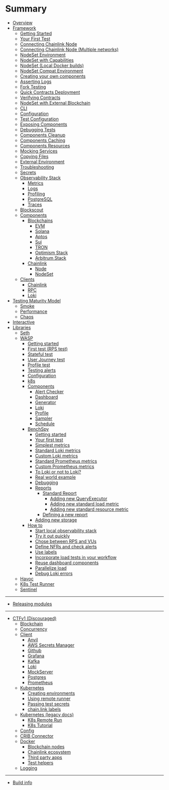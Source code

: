 # Summary

- [Overview](./overview.md)
- [Framework](./framework/overview.md)
  - [Getting Started](./framework/getting_started.md)
  - [Your First Test](./framework/first_test.md)
  - [Connecting Chainlink Node](./framework/connecting_chainlink_node.md)
  - [Connecting Chainlink Node (Multiple networks)]()
  - [NodeSet Environment](./framework/nodeset_environment.md)
  - [NodeSet with Capabilities](./framework/nodeset_capabilities.md)
  - [NodeSet (Local Docker builds)](./framework/nodeset_docker_rebuild.md)
  - [NodeSet Compat Environment](./framework/nodeset_compatibility.md)
  - [Creating your own components](./developing/developing_components.md)
  - [Asserting Logs](./developing/asserting_logs.md)
  - [Fork Testing](./framework/fork.md)
  - [Quick Contracts Deployment](./framework/quick_deployment.md)
  - [Verifying Contracts](./framework/verify.md)
  - [NodeSet with External Blockchain]()
  - [CLI](./framework/cli.md)
  - [Configuration](./framework/configuration.md)
  - [Test Configuration](./framework/test_configuration_overrides.md)
  - [Exposing Components](framework/components/state.md)
  - [Debugging Tests](framework/components/debug.md)
  - [Components Cleanup](framework/components/cleanup.md)
  - [Components Caching](framework/components/caching.md)
  - [Components Resources](framework/components/resources.md)
  - [Mocking Services](framework/components/mocking.md)
  - [Copying Files](framework/copying_files.md)
  - [External Environment](framework/components/external.md)
  - [Troubleshooting](framework/components/troubleshooting.md)
  - [Secrets]()
  - [Observability Stack](framework/observability/observability_stack.md)
    - [Metrics](framework/observability/metrics.md)
    - [Logs](framework/observability/logs.md)
    - [Profiling](framework/observability/profiling.md)
    - [PostgreSQL](framework/observability/postgresql.md)
    - [Traces]()
  - [Blockscout](framework/observability/blockscout.md)
  - [Components](framework/components/overview.md)
    - [Blockchains](framework/components/blockchains/overview.md)
      - [EVM](framework/components/blockchains/evm.md)
      - [Solana](framework/components/blockchains/solana.md)
      - [Aptos](framework/components/blockchains/aptos.md)
      - [Sui](framework/components/blockchains/sui.md)
      - [TRON](framework/components/blockchains/tron.md)
      - [Optimism Stack]()
      - [Arbitrum Stack]()
    - [Chainlink](framework/components/chainlink.md)
      - [Node](framework/components/chainlink/node.md)
      - [NodeSet](framework/components/chainlink/nodeset.md)
  - [Clients]()
    - [Chainlink]()
    - [RPC]()
    - [Loki]()
- [Testing Maturity Model](framework/testing.md)
  - [Smoke]()
  - [Performance]()
  - [Chaos]()
- [Interactive](framework/interactive.md)
- [Libraries](./libraries.md)
  - [Seth](./libs/seth.md)
  - [WASP](./libs/wasp/overview.md)
    - [Getting started](./libs/wasp/getting_started.md)
    - [First test (RPS test)](./libs/wasp/first_test.md)
    - [Stateful test](./libs/wasp/stateful_test.md)
    - [User Journey test](./libs/wasp/user_journey_test.md)
    - [Profile test](./libs/wasp/profile_test.md)
    - [Testing alerts]()
    - [Configuration](./libs/wasp/configuration.md)
    - [k8s](./libs/wasp/k8s.md)
    - [Components](./libs/wasp/components/overview.md)
      - [Alert Checker]()
      - [Dashboard](./libs/wasp/components/dashboard.md)
      - [Generator](./libs/wasp/components/generator.md)
      - [Loki](./libs/wasp/components/loki.md)
      - [Profile](./libs/wasp/components/profile.md)
      - [Sampler](./libs/wasp/components/sampler.md)
      - [Schedule](./libs/wasp/components/schedule.md)
    - [BenchSpy](./libs/wasp/benchspy/overview.md)
      - [Getting started](./libs/wasp/benchspy/getting_started.md)
      - [Your first test](./libs/wasp/benchspy/first_test.md)
      - [Simplest metrics](./libs/wasp/benchspy/simplest_metrics.md)
      - [Standard Loki metrics](./libs/wasp/benchspy/loki_std.md)
      - [Custom Loki metrics](./libs/wasp/benchspy/loki_custom.md)
      - [Standard Prometheus metrics](./libs/wasp/benchspy/prometheus_std.md)
      - [Custom Prometheus metrics](./libs/wasp/benchspy/prometheus_custom.md)
      - [To Loki or not to Loki?](./libs/wasp/benchspy/loki_dillema.md)
      - [Real world example](./libs/wasp/benchspy/real_world.md)
      - [Debugging](./libs/wasp/benchspy/debugging.md)
      - [Reports](./libs/wasp/benchspy/reports/overview.md)
        - [Standard Report](./libs/wasp/benchspy/reports/standard_report.md)
          - [Adding new QueryExecutor](./libs/wasp/benchspy/reports/new_executor.md)
          - [Adding new standard load metric]()
          - [Adding new standard resource metric]()
        - [Defining a new report](./libs/wasp/benchspy/reports/new_report.md)
      - [Adding new storage]()
    - [How to](./libs/wasp/how-to/overview.md)
      - [Start local observability stack](./libs/wasp/how-to/start_local_observability_stack.md)
      - [Try it out quickly](./libs/wasp/how-to/run_included_tests.md)
      - [Chose between RPS and VUs](./libs/wasp/how-to/chose_rps_vu.md)
      - [Define NFRs and check alerts](./libs/wasp/how-to/define_nfr_check_alerts.md)
      - [Use labels](./libs/wasp/how-to/use_labels.md)
      - [Incorporate load tests in your workflow](./libs/wasp/how-to/incorporate_load_tests.md)
      - [Reuse dashboard components](./libs/wasp/how-to/reuse_dashboard_components.md)
      - [Parallelize load](./libs/wasp/how-to/parallelise_load.md)
      - [Debug Loki errors](./libs/wasp/how-to/debug_loki_errors.md)
  - [Havoc](./libs/havoc.md)
  - [K8s Test Runner](k8s-test-runner/k8s-test-runner.md)
  - [Sentinel](./libs/sentinel.md)

---

- [Releasing modules](releasing_modules.md)

---

- [CTFv1 (Discouraged)](lib.md)
  - [Blockchain](lib/blockchain.md)
  - [Concurrency](lib/concurrency.md)
  - [Client](lib/client.md)
    - [Anvil]()
    - [AWS Secrets Manager](lib/client/aws_secrets_manager.md)
    - [Github](lib/client/github.md)
    - [Grafana](lib/client/grafana.md)
    - [Kafka](lib/client/kafka.md)
    - [Loki](lib/client/loki.md)
    - [MockServer](lib/client/mockserver.md)
    - [Postgres](lib/client/postgres.md)
    - [Prometheus](lib/client/prometheus.md)
  - [Kubernetes](lib/k8s_new/overview.md)
    - [Creating environments](lib/k8s_new/environments.md)
    - [Using remote runner](lib/k8s_new/remote_runner.md)
    - [Passing test secrets](lib/k8s_new/test_secrets.md)
    - [chain.link labels](lib/k8s/labels.md)
  - [Kubernetes (legacy docs)](lib/k8s/KUBERNETES.md)
    - [K8s Remote Run](lib/k8s/REMOTE_RUN.md)
    - [K8s Tutorial](lib/k8s/TUTORIAL.md)
  - [Config](lib/config/config.md)
  - [CRIB Connector](lib/crib.md)
  - [Docker](lib/docker/overview.md)
    - [Blockchain nodes](lib/docker/blockchain_nodes.md)
    - [Chainlink ecosystem](lib/docker/chainlink_ecosystem.md)
    - [Third party apps]()
    - [Test helpers](lib/docker/test_helpers.md)
  - [Logging](lib/logging.md)

---

- [Build info](build_info.md)
